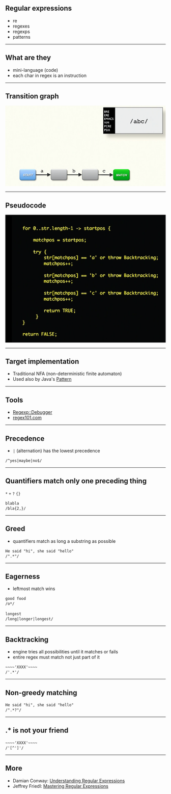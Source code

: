 ## Regular expressions

* re
* regexes
* regexps
* patterns

---

## What are they

* mini-language (code)
* each char in regex is an instruction

---

## Transition graph

![](transition_graph.png)

---

## Pseudocode

![](pseudocode.png)

---

## Target implementation

* Traditional NFA (non-deterministic finite automaton)
* Used also by Java's [Pattern](https://docs.oracle.com/javase/10/docs/api/java/util/regex/Pattern.html#jcc)

---

## Tools

* [Regexp::Debugger](https://metacpan.org/pod/Regexp::Debugger)
* [regex101.com](https://regex101.com)

---

## Precedence

* `|` (alternation) has the lowest precedence

```plain
/^yes|maybe|no$/
```

---

## Quantifiers match only one preceding thing

`*` `+` `?` `{}`

```plain
blabla
/bla{2,}/
```

---

## Greed

* quantifiers match as long a substring as possible

```plain
He said "hi", she said "hello"
/".*"/
```

---

## Eagerness

* leftmost match wins

```plain
good food
/o*/

longest
/long|longer|longest/
```

---

## Backtracking

* engine tries all possibilities until it matches or fails
* entire regex must match not just part of it

```plain
~~~~'XXXX'~~~~
/'.*'/
```

---

## Non-greedy matching

```plain
He said "hi", she said "hello"
/".*?"/
```

---

## .* is not your friend

```plain
~~~~'XXXX'~~~~
/'[^']'/
```

---

## More

* Damian Conway: [Understanding Regular Expressions](https://learning.oreilly.com/videos/understanding-regular-expressions/9781491996300)
* Jeffrey Friedl: [Mastering Regular Expressions](https://www.safaribooksonline.com/library/view/mastering-regular-expressions/0596528124/)
